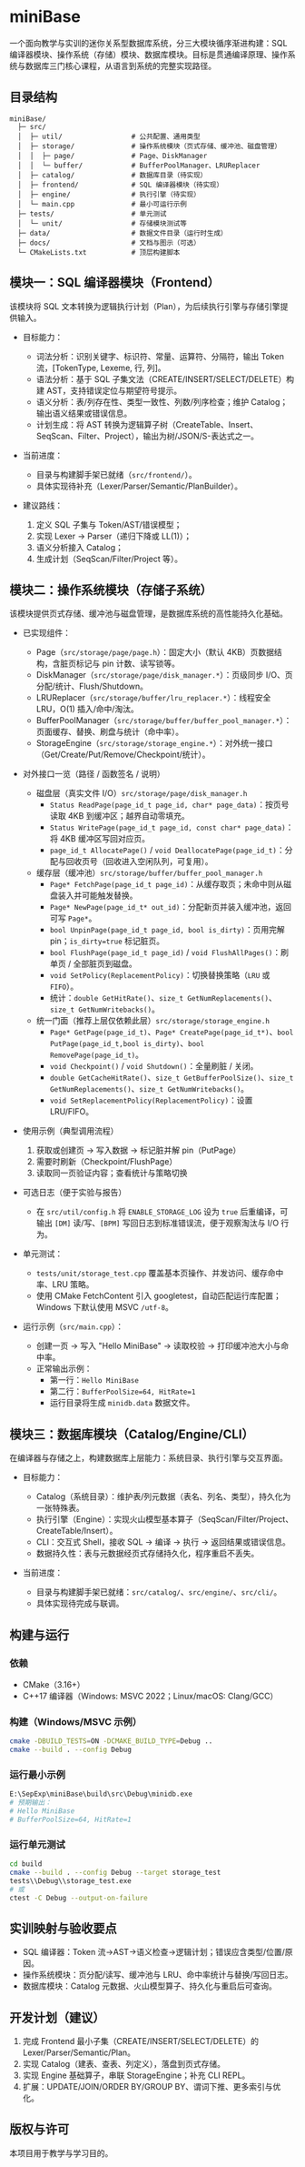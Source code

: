 # miniBase

一个面向教学与实训的迷你关系型数据库系统，分三大模块循序渐进构建：SQL 编译器模块、操作系统（存储）模块、数据库模块。目标是贯通编译原理、操作系统与数据库三门核心课程，从语言到系统的完整实现路径。

## 目录结构
```
miniBase/
  ├─ src/
  │  ├─ util/                 # 公共配置、通用类型
  │  ├─ storage/              # 操作系统模块（页式存储、缓冲池、磁盘管理）
  │  │  ├─ page/              # Page、DiskManager
  │  │  └─ buffer/            # BufferPoolManager、LRUReplacer
  │  ├─ catalog/              # 数据库目录（待实现）
  │  ├─ frontend/             # SQL 编译器模块（待实现）
  │  ├─ engine/               # 执行引擎（待实现）
  │  └─ main.cpp              # 最小可运行示例
  ├─ tests/                   # 单元测试
  │  └─ unit/                 # 存储模块测试等
  ├─ data/                    # 数据文件目录（运行时生成）
  ├─ docs/                    # 文档与图示（可选）
  └─ CMakeLists.txt           # 顶层构建脚本
```

## 模块一：SQL 编译器模块（Frontend）
该模块将 SQL 文本转换为逻辑执行计划（Plan），为后续执行引擎与存储引擎提供输入。

- 目标能力：
  - 词法分析：识别关键字、标识符、常量、运算符、分隔符，输出 Token 流，[TokenType, Lexeme, 行, 列]。
  - 语法分析：基于 SQL 子集文法（CREATE/INSERT/SELECT/DELETE）构建 AST，支持错误定位与期望符号提示。
  - 语义分析：表/列存在性、类型一致性、列数/列序检查；维护 Catalog；输出语义结果或错误信息。
  - 计划生成：将 AST 转换为逻辑算子树（CreateTable、Insert、SeqScan、Filter、Project），输出为树/JSON/S-表达式之一。

- 当前进度：
  - 目录与构建脚手架已就绪（`src/frontend/`）。
  - 具体实现待补充（Lexer/Parser/Semantic/PlanBuilder）。

- 建议路线：
  1) 定义 SQL 子集与 Token/AST/错误模型；
  2) 实现 Lexer → Parser（递归下降或 LL(1)）；
  3) 语义分析接入 Catalog；
  4) 生成计划（SeqScan/Filter/Project 等）。

## 模块二：操作系统模块（存储子系统）
该模块提供页式存储、缓冲池与磁盘管理，是数据库系统的高性能持久化基础。

- 已实现组件：
  - Page（`src/storage/page/page.h`）：固定大小（默认 4KB）页数据结构，含脏页标记与 pin 计数、读写锁等。
  - DiskManager（`src/storage/page/disk_manager.*`）：页级同步 I/O、页分配/统计、Flush/Shutdown。
  - LRUReplacer（`src/storage/buffer/lru_replacer.*`）：线程安全 LRU，O(1) 插入/命中/淘汰。
  - BufferPoolManager（`src/storage/buffer/buffer_pool_manager.*`）：页面缓存、替换、刷盘与统计（命中率）。
  - StorageEngine（`src/storage/storage_engine.*`）：对外统一接口（Get/Create/Put/Remove/Checkpoint/统计）。

- 对外接口一览（路径 / 函数签名 / 说明）
  - 磁盘层（真实文件 I/O）`src/storage/page/disk_manager.h`
    - `Status ReadPage(page_id_t page_id, char* page_data)`：按页号读取 4KB 到缓冲区；越界自动零填充。
    - `Status WritePage(page_id_t page_id, const char* page_data)`：将 4KB 缓冲区写回对应页。
    - `page_id_t AllocatePage()` / `void DeallocatePage(page_id_t)`：分配与回收页号（回收进入空闲队列，可复用）。
  - 缓存层（缓冲池）`src/storage/buffer/buffer_pool_manager.h`
    - `Page* FetchPage(page_id_t page_id)`：从缓存取页；未命中则从磁盘装入并可能触发替换。
    - `Page* NewPage(page_id_t* out_id)`：分配新页并装入缓冲池，返回可写 `Page*`。
    - `bool UnpinPage(page_id_t page_id, bool is_dirty)`：页用完解 pin；`is_dirty=true` 标记脏页。
    - `bool FlushPage(page_id_t page_id)` / `void FlushAllPages()`：刷单页 / 全部脏页到磁盘。
    - `void SetPolicy(ReplacementPolicy)`：切换替换策略（`LRU` 或 `FIFO`）。
    - 统计：`double GetHitRate()`、`size_t GetNumReplacements()`、`size_t GetNumWritebacks()`。
  - 统一门面（推荐上层仅依赖此层）`src/storage/storage_engine.h`
    - `Page* GetPage(page_id_t)`、`Page* CreatePage(page_id_t*)`、`bool PutPage(page_id_t,bool is_dirty)`、`bool RemovePage(page_id_t)`。
    - `void Checkpoint()` / `void Shutdown()`：全量刷脏 / 关闭。
    - `double GetCacheHitRate()`、`size_t GetBufferPoolSize()`、`size_t GetNumReplacements()`、`size_t GetNumWritebacks()`。
    - `void SetReplacementPolicy(ReplacementPolicy)`：设置 LRU/FIFO。

- 使用示例（典型调用流程）
  1) 获取或创建页 → 写入数据 → 标记脏并解 pin（PutPage）
  2) 需要时刷新（Checkpoint/FlushPage）
  3) 读取同一页验证内容；查看统计与策略切换

- 可选日志（便于实验与报告）
  - 在 `src/util/config.h` 将 `ENABLE_STORAGE_LOG` 设为 `true` 后重编译，可输出 `[DM]` 读/写、`[BPM]` 写回日志到标准错误流，便于观察淘汰与 I/O 行为。

- 单元测试：
  - `tests/unit/storage_test.cpp` 覆盖基本页操作、并发访问、缓存命中率、LRU 策略。
  - 使用 CMake FetchContent 引入 googletest，自动匹配运行库配置；Windows 下默认使用 MSVC `/utf-8`。

- 运行示例（`src/main.cpp`）：
  - 创建一页 → 写入 "Hello MiniBase" → 读取校验 → 打印缓冲池大小与命中率。
  - 正常输出示例：
    - 第一行：`Hello MiniBase`
    - 第二行：`BufferPoolSize=64, HitRate=1`
    - 运行目录将生成 `minidb.data` 数据文件。

## 模块三：数据库模块（Catalog/Engine/CLI）
在编译器与存储之上，构建数据库上层能力：系统目录、执行引擎与交互界面。

- 目标能力：
  - Catalog（系统目录）：维护表/列元数据（表名、列名、类型），持久化为一张特殊表。
  - 执行引擎（Engine）：实现火山模型基本算子（SeqScan/Filter/Project、CreateTable/Insert）。
  - CLI：交互式 Shell，接收 SQL → 编译 → 执行 → 返回结果或错误信息。
  - 数据持久性：表与元数据经页式存储持久化，程序重启不丢失。

- 当前进度：
  - 目录与构建脚手架已就绪：`src/catalog/`、`src/engine/`、`src/cli/`。
  - 具体实现待完成与联调。

## 构建与运行

### 依赖
- CMake（3.16+）
- C++17 编译器（Windows: MSVC 2022；Linux/macOS: Clang/GCC）

### 构建（Windows/MSVC 示例）
```bash
cmake -DBUILD_TESTS=ON -DCMAKE_BUILD_TYPE=Debug ..
cmake --build . --config Debug
```

### 运行最小示例
```bash
E:\SepExp\miniBase\build\src\Debug\minidb.exe
# 预期输出：
# Hello MiniBase
# BufferPoolSize=64, HitRate=1
```

### 运行单元测试
```bash
cd build
cmake --build . --config Debug --target storage_test
tests\\Debug\\storage_test.exe
# 或
ctest -C Debug --output-on-failure
```

## 实训映射与验收要点
- SQL 编译器：Token 流→AST→语义检查→逻辑计划；错误应含类型/位置/原因。
- 操作系统模块：页分配/读写、缓冲池与 LRU、命中率统计与替换/写回日志。
- 数据库模块：Catalog 元数据、火山模型算子、持久化与重启后可查询。

## 开发计划（建议）
1) 完成 Frontend 最小子集（CREATE/INSERT/SELECT/DELETE）的 Lexer/Parser/Semantic/Plan。
2) 实现 Catalog（建表、查表、列定义），落盘到页式存储。
3) 实现 Engine 基础算子，串联 StorageEngine；补充 CLI REPL。
4) 扩展：UPDATE/JOIN/ORDER BY/GROUP BY、谓词下推、更多索引与优化。

## 版权与许可
本项目用于教学与学习目的。
